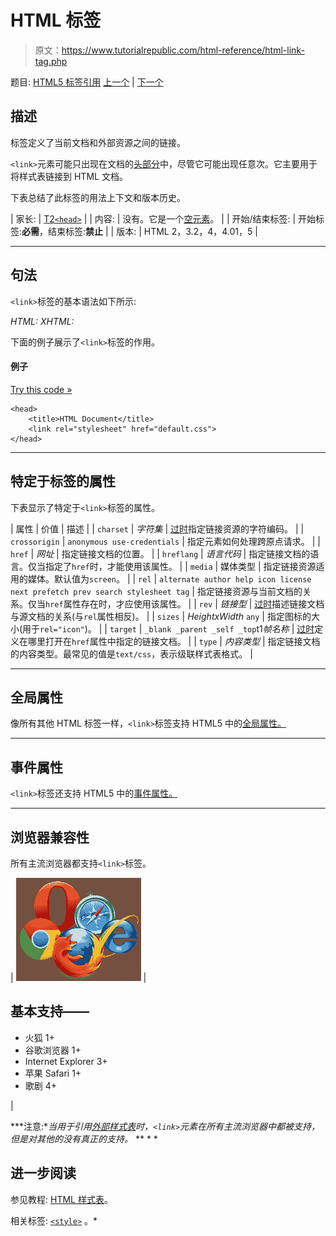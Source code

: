 # HTML <link>标签

> 原文：<https://www.tutorialrepublic.com/html-reference/html-link-tag.php>

题目: [HTML5 标签引用](html5-tags.php) [上一个](html-li-tag.php) | [下一个](html5-main-tag.php)

## 描述

标签定义了当前文档和外部资源之间的链接。

`<link>`元素可能只出现在文档的[头部分](../html-tutorial/html-head.php)中，尽管它可能出现任意次。它主要用于将样式表链接到 HTML 文档。

下表总结了此标签的用法上下文和版本历史。

| 家长: | [T2`<head>`](html-head-tag.php) |
| 内容: | 没有。它是一个[空元素](../html-tutorial/html-elements.php#empty-elements)。 |
| 开始/结束标签: | 开始标签:**必需**，结束标签:**禁止** |
| 版本: | HTML 2，3.2，4，4.01，5 |

* * *

## 句法

`<link>`标签的基本语法如下所示:

*HTML:*<link rel="*link-type*" href="*URL*">
*XHTML:*<link rel="*link-type*" href="*URL*" />

下面的例子展示了`<link>`标签的作用。

#### 例子

[Try this code »](../codelab.php?topic=html&file=link-tag "Try this code using online Editor")

```
<head>
    <title>HTML Document</title>
    <link rel="stylesheet" href="default.css">
</head>
```

* * *

## 特定于标签的属性

下表显示了特定于`<link>`标签的属性。

| 属性 | 价值 | 描述 |
| `charset` | *字符集* | [过时](../definitions.php#obsolete "Not supported in HTML5")指定链接资源的字符编码。 |
| `crossorigin` | `anonymous
use-credentials` | 指定元素如何处理跨原点请求。 |
| `href` | *网址* | 指定链接文档的位置。 |
| `hreflang` | *语言代码* | 指定链接文档的语言。仅当指定了`href`时，才能使用该属性。 |
| `media` | 媒体类型 | 指定链接资源适用的媒体。默认值为`screen`。 |
| `rel` | `alternate
author
help
icon
license
next
prefetch
prev
search
stylesheet
tag` | 指定链接资源与当前文档的关系。仅当`href`属性存在时，才应使用该属性。 |
| `rev` | *链接型* | [过时](../definitions.php#obsolete "Not supported in HTML5")描述链接文档与源文档的关系(与`rel`属性相反)。 |
| `sizes` | *HeightxWidth*
`any` | 指定图标的大小(用于`rel="icon"`)。 |
| `target` | `_blank
_parent
_self
_top`t1*帧名称* | [过时](../definitions.php#obsolete "Not supported in HTML5")定义在哪里打开在`href`属性中指定的链接文档。 |
| `type` | *内容类型* | 指定链接文档的内容类型。最常见的值是`text/css`，表示级联样式表格式。 |

* * *

## 全局属性

像所有其他 HTML 标签一样，`<link>`标签支持 HTML5 中的[全局属性。](html5-global-attributes.php)

* * *

## 事件属性

`<link>`标签还支持 HTML5 中的[事件属性。](html5-event-attributes.php)

* * *

## 浏览器兼容性

所有主流浏览器都支持`<link>`标签。

| ![Browsers Icon](img/e9331123c77668c1832e541c2fca1002.png) | 

## 基本支持——

*   火狐 1+
*   谷歌浏览器 1+
*   Internet Explorer 3+
*   苹果 Safari 1+
*   歌剧 4+

 |

 ***注意:**当用于引用[外部样式表](../html-tutorial/html-styles.php#external-style-sheet)时，`<link>`元素在所有主流浏览器中都被支持，但是对其他的没有真正的支持。*  ** * *

## 进一步阅读

参见教程: [HTML 样式表](../html-tutorial/html-styles.php)。

相关标签: [`<style>`](html-style-tag.php) 。*